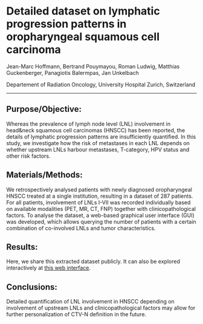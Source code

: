 # Detailed dataset on lymphatic progression patterns in oropharyngeal squamous cell carcinoma

Jean-Marc Hoffmann, Bertrand Pouymayou, Roman Ludwig, Matthias Guckenberger, Panagiotis Balermpas, Jan Unkelbach

Departement of Radiation Oncology, University Hospital Zurich, Switzerland

***

## Purpose/Objective: 

Whereas the prevalence of lymph node level (LNL) involvement in head&neck squamous cell carcinomas (HNSCC) has been reported, the details of lymphatic progression patterns are insufficiently quantified. In this study, we investigate how the risk of metastases in each LNL depends on whether upstream LNLs harbour metastases, T-category, HPV status and other risk factors.  


## Materials/Methods:

We retrospectively analysed patients with newly diagnosed oropharyngeal HNSCC treated at a single institution, resulting in a dataset of 287 patients. For all patients, involvement of LNLs I-VII was recorded individually based on available modalities (PET, MR, CT, FNP) together with clinicopathological factors. To analyse the dataset, a web-based graphical user interface (GUI) was developed, which allows querying the number of patients with a certain combination of co-involved LNLs and tumor characteristics.


## Results:

Here, we share this extracted dataset publicly. It can also be explored interactively at [this web interface](https://2021-oropharynx.lyprox.org/).


## Conclusions:

Detailed quantification of LNL involvement in HNSCC depending on involvement of upstream LNLs and clinicopathological factors may allow for further personalization of CTV-N definition in the future.

